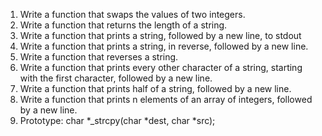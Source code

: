1. Write a function that swaps the values of two integers.
2. Write a function that returns the length of a string.
3. Write a function that prints a string, followed by a new line, to stdout
4. Write a function that prints a string, in reverse, followed by a new line.
5. Write a function that reverses a string.
6. Write a function that prints every other character of a string, starting with the first character, followed by a new line.
7. Write a function that prints half of a string, followed by a new line.
8. Write a function that prints n elements of an array of integers, followed by a new line.
9. Prototype: char *_strcpy(char *dest, char *src);